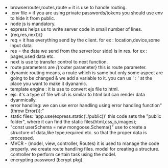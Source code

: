 - browserrouter,routes,route = it is use to handle routing.
- .env file = if you are using private passwords/tokens you should use env to hide it from public.
- node js is mandatory.
- express helps us to write server code in small number of lines.
- (req,res,next){}
- req = it has everything send by the client. for ex : location,device,some input data.
- res = the data we send from the server(our side) is in res. for ex : pages,used data etc.
- next is use to transfer control to next function.
- route parameters are /{router parameter} this is route parameter.
- dynamic routing means, a route which is same but only some aspect are going to be changed & we add a variable to it. you can us ' : ' at the place you want to make it dyanamic.
- template engine : it is use to convert ejs file to html.
- ejs: it's  a type of file which is similar to html but can render data dyanmically.
- error handling: we can use error handling using error handling function" (throw Error());"
- static files: 'app.use(express.static('./public))' this code sets the "public folder", where it can find the static files(html,css,js,images);
- "const userSchema = new mongoose.Schema({" use to create a structure of data,like type,required etc. so that the proper data is processed. 
- MVCR - (model, view, controller, Routes) it is used to manage the code properly.
 we create route handling files. model for creating a structure. controller to perform certain task using the model. 
 - encrypting password (bcrypt pkg).
